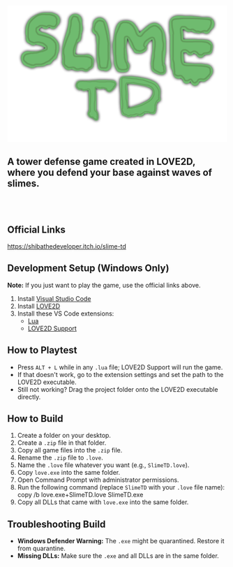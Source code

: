<p align="center">
  <img src="assets/sprites/logo.png" alt="Slime TD Logo" width="700"><br>
  <h2>A tower defense game created in LOVE2D, <br> 
  where you defend your base against waves of slimes.</h2>
</p>

<br><br>

## Official Links
https://shibathedeveloper.itch.io/slime-td

## Development Setup (Windows Only)
**Note:** If you just want to play the game, use the official links above.  
1. Install [Visual Studio Code](https://code.visualstudio.com/download)  
2. Install [LOVE2D](https://www.love2d.org/)  
3. Install these VS Code extensions:  
   - [Lua](https://marketplace.visualstudio.com/items?itemName=sumneko.lua)  
   - [LOVE2D Support](https://marketplace.visualstudio.com/items?itemName=pixelbyte-studios.pixelbyte-love2d)  

## How to Playtest
- Press `ALT + L` while in any `.lua` file; LOVE2D Support will run the game.  
- If that doesn't work, go to the extension settings and set the path to the LOVE2D executable.  
- Still not working? Drag the project folder onto the LOVE2D executable directly.  

## How to Build
1. Create a folder on your desktop.  
2. Create a `.zip` file in that folder.  
3. Copy all game files into the `.zip` file.  
4. Rename the `.zip` file to `.love`.  
5. Name the `.love` file whatever you want (e.g., `SlimeTD.love`).  
6. Copy `love.exe` into the same folder.  
7. Open Command Prompt with administrator permissions.  
8. Run the following command (replace `SlimeTD` with your `.love` file name):
   copy /b love.exe+SlimeTD.love SlimeTD.exe
9. Copy all DLLs that came with `love.exe` into the same folder.  

## Troubleshooting Build
- **Windows Defender Warning:** The `.exe` might be quarantined. Restore it from quarantine.  
- **Missing DLLs:** Make sure the `.exe` and all DLLs are in the same folder.  
